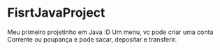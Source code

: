 # FisrtJavaProject
Meu primeiro projetinho em Java :D
Um menu, vc pode criar uma conta Corrente ou poupança e pode sacar, depositar e transferir.
